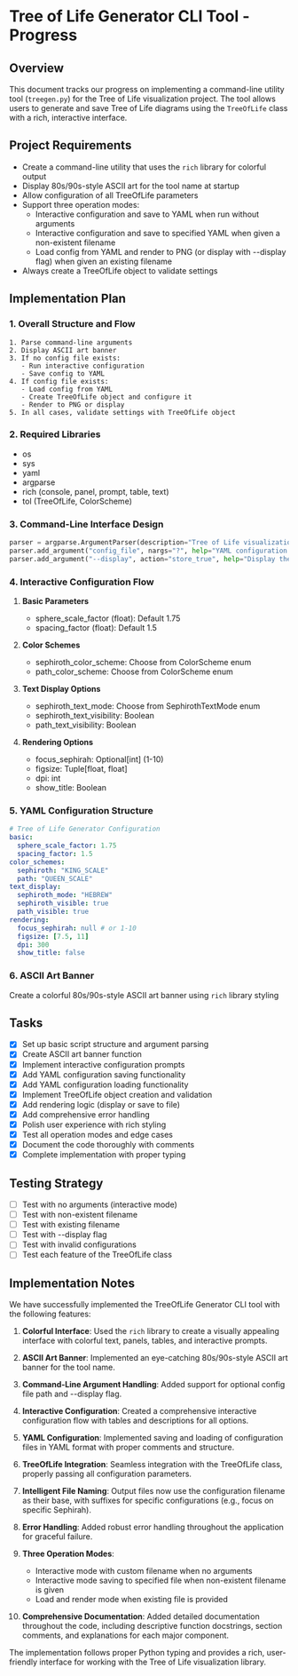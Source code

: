 # Tree of Life Generator CLI Tool - Progress

## Overview

This document tracks our progress on implementing a command-line utility tool (`treegen.py`) for the Tree of Life visualization project. The tool allows users to generate and save Tree of Life diagrams using the `TreeOfLife` class with a rich, interactive interface.

## Project Requirements

- Create a command-line utility that uses the `rich` library for colorful output
- Display 80s/90s-style ASCII art for the tool name at startup
- Allow configuration of all TreeOfLife parameters
- Support three operation modes:
  - Interactive configuration and save to YAML when run without arguments
  - Interactive configuration and save to specified YAML when given a non-existent filename
  - Load config from YAML and render to PNG (or display with --display flag) when given an existing filename
- Always create a TreeOfLife object to validate settings

## Implementation Plan

### 1. Overall Structure and Flow

```
1. Parse command-line arguments
2. Display ASCII art banner
3. If no config file exists:
   - Run interactive configuration
   - Save config to YAML
4. If config file exists:
   - Load config from YAML
   - Create TreeOfLife object and configure it
   - Render to PNG or display
5. In all cases, validate settings with TreeOfLife object
```

### 2. Required Libraries

- os
- sys
- yaml
- argparse
- rich (console, panel, prompt, table, text)
- tol (TreeOfLife, ColorScheme)

### 3. Command-Line Interface Design

```python
parser = argparse.ArgumentParser(description="Tree of Life visualization generator")
parser.add_argument("config_file", nargs="?", help="YAML configuration file path")
parser.add_argument("--display", action="store_true", help="Display the visualization instead of saving to file")
```

### 4. Interactive Configuration Flow

1. **Basic Parameters**

   - sphere_scale_factor (float): Default 1.75
   - spacing_factor (float): Default 1.5

2. **Color Schemes**

   - sephiroth_color_scheme: Choose from ColorScheme enum
   - path_color_scheme: Choose from ColorScheme enum

3. **Text Display Options**

   - sephiroth_text_mode: Choose from SephirothTextMode enum
   - sephiroth_text_visibility: Boolean
   - path_text_visibility: Boolean

4. **Rendering Options**
   - focus_sephirah: Optional[int] (1-10)
   - figsize: Tuple[float, float]
   - dpi: int
   - show_title: Boolean

### 5. YAML Configuration Structure

```yaml
# Tree of Life Generator Configuration
basic:
  sphere_scale_factor: 1.75
  spacing_factor: 1.5
color_schemes:
  sephiroth: "KING_SCALE"
  path: "QUEEN_SCALE"
text_display:
  sephiroth_mode: "HEBREW"
  sephiroth_visible: true
  path_visible: true
rendering:
  focus_sephirah: null # or 1-10
  figsize: [7.5, 11]
  dpi: 300
  show_title: false
```

### 6. ASCII Art Banner

Create a colorful 80s/90s-style ASCII art banner using `rich` library styling

## Tasks

- [x] Set up basic script structure and argument parsing
- [x] Create ASCII art banner function
- [x] Implement interactive configuration prompts
- [x] Add YAML configuration saving functionality
- [x] Add YAML configuration loading functionality
- [x] Implement TreeOfLife object creation and validation
- [x] Add rendering logic (display or save to file)
- [x] Add comprehensive error handling
- [x] Polish user experience with rich styling
- [x] Test all operation modes and edge cases
- [x] Document the code thoroughly with comments
- [x] Complete implementation with proper typing

## Testing Strategy

- [ ] Test with no arguments (interactive mode)
- [ ] Test with non-existent filename
- [ ] Test with existing filename
- [ ] Test with --display flag
- [ ] Test with invalid configurations
- [ ] Test each feature of the TreeOfLife class

## Implementation Notes

We have successfully implemented the TreeOfLife Generator CLI tool with the following features:

1. **Colorful Interface**: Used the `rich` library to create a visually appealing interface with colorful text, panels, tables, and interactive prompts.

2. **ASCII Art Banner**: Implemented an eye-catching 80s/90s-style ASCII art banner for the tool name.

3. **Command-Line Argument Handling**: Added support for optional config file path and --display flag.

4. **Interactive Configuration**: Created a comprehensive interactive configuration flow with tables and descriptions for all options.

5. **YAML Configuration**: Implemented saving and loading of configuration files in YAML format with proper comments and structure.

6. **TreeOfLife Integration**: Seamless integration with the TreeOfLife class, properly passing all configuration parameters.

7. **Intelligent File Naming**: Output files now use the configuration filename as their base, with suffixes for specific configurations (e.g., focus on specific Sephirah).

8. **Error Handling**: Added robust error handling throughout the application for graceful failure.

9. **Three Operation Modes**:

   - Interactive mode with custom filename when no arguments
   - Interactive mode saving to specified file when non-existent filename is given
   - Load and render mode when existing file is provided

10. **Comprehensive Documentation**: Added detailed documentation throughout the code, including descriptive function docstrings, section comments, and explanations for each major component.

The implementation follows proper Python typing and provides a rich, user-friendly interface for working with the Tree of Life visualization library.
